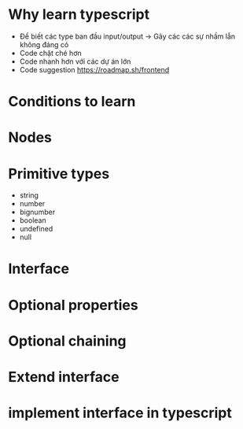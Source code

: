# Why learn typescript

- Để biết các type ban đầu input/output -> Gây các các sự nhầm lẫn không đáng có
- Code chặt ché hơn
- Code nhanh hơn với các dự án lớn
- Code suggestion
  https://roadmap.sh/frontend

# Conditions to learn

# Nodes

# Primitive types

- string
- number
- bignumber
- boolean
- undefined
- null

# Interface

# Optional properties

# Optional chaining

# Extend interface

# implement interface in typescript
